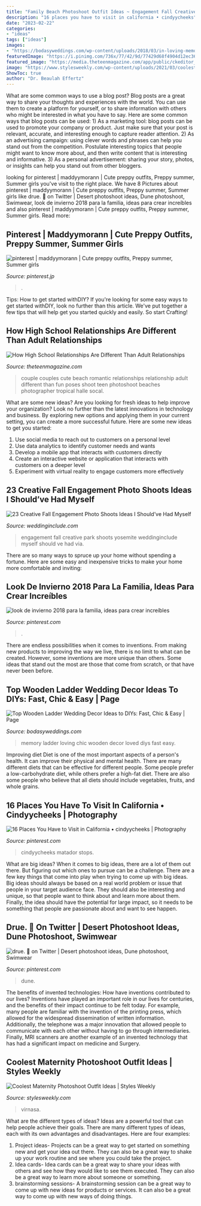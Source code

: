 ```yaml
---
title: "Family Beach Photoshoot Outfit Ideas ~ Engagement Fall Creative Park Shoots Yosemite Weddinginclude Myself Should Ve Had Via"
description: "16 places you have to visit in california • cindyycheeks"
date: "2023-02-22"
categories:
- "ideas"
tags: ["ideas"]
images:
- "https://bodasyweddings.com/wp-content/uploads/2018/03/in-loving-memory.jpg"
featuredImage: "https://i.pinimg.com/736x/77/42/9d/77429d68f4904d12ec366e5af83c5dc7.jpg"
featured_image: "https://media.theteenmagazine.com/app/public/ckeditor_assets/pictures/4521/content_7e11e69139e1ee0755b00406862b61ed.jpg"
image: "https://www.stylesweekly.com/wp-content/uploads/2021/03/coolest-maternity-photoshoot-outfit-ideas-6049668d6bafd.jpg"
ShowToc: true
author: "Dr. Beaulah Effertz"
---
```



What are some common ways to use a blog post?
Blog posts are a great way to share your thoughts and experiences with the world. You can use them to create a platform for yourself, or to share information with others who might be interested in what you have to say. Here are some common ways that blog posts can be used: 1) As a marketing tool: blog posts can be used to promote your company or product. Just make sure that your post is relevant, accurate, and interesting enough to capture reader attention. 2) As an advertising campaign: using clever words and phrases can help you stand out from the competition. Postulate interesting topics that people might want to know more about, and then write content that is interesting and informative. 3) As a personal advertisement: sharing your story, photos, or insights can help you stand out from other bloggers.

	

		
looking for pinterest | maddyymorann | Cute preppy outfits, Preppy summer, Summer girls you've visit to the right place. We have 8 Pictures about pinterest | maddyymorann | Cute preppy outfits, Preppy summer, Summer girls like drue. 📸 on Twitter | Desert photoshoot ideas, Dune photoshoot, Swimwear, look de invierno 2018 para la familia, ideas para crear increíbles and also pinterest | maddyymorann | Cute preppy outfits, Preppy summer, Summer girls. Read more:
		
    
## Pinterest | Maddyymorann | Cute Preppy Outfits, Preppy Summer, Summer Girls

<img loading=lazy src="https://i.pinimg.com/736x/f8/d7/1c/f8d71c6569ca81cf9e493ec41ae8f5ec.jpg" onerror="this.onerror=null;this.src='https://tse2.mm.bing.net/th?id=OIP.joe9SFI8q__ODCvPRlO47QHaJz&amp;pid=15.1';" alt="pinterest | maddyymorann | Cute preppy outfits, Preppy summer, Summer girls">

_Source: pinterest.jp_

>. 

	

Tips: How to get started withDIY?
If you're looking for some easy ways to get started withDIY, look no further than this article. We've put together a few tips that will help get you started quickly and easily. So start Crafting!

    
## How High School Relationships Are Different Than Adult Relationships

<img loading=lazy src="https://media.theteenmagazine.com/app/public/ckeditor_assets/pictures/4521/content_7e11e69139e1ee0755b00406862b61ed.jpg" onerror="this.onerror=null;this.src='https://tse4.mm.bing.net/th?id=OIP.DwQ7_640m-1sqOP_RYxQGAHaLH&amp;pid=15.1';" alt="How High School Relationships Are Different Than Adult Relationships">

_Source: theteenmagazine.com_

>couple couples cute beach romantic relationships relationship adult different than fun poses shoot teen photoshoot beaches photographer tropical halle socal. 

	

What are some new ideas?
Are you looking for fresh ideas to help improve your organization? Look no further than the latest innovations in technology and business. By exploring new options and applying them in your current setting, you can create a more successful future. Here are some new ideas to get you started: 
1. Use social media to reach out to customers on a personal level 
2. Use data analytics to identify customer needs and wants 
3. Develop a mobile app that interacts with customers directly 
4. Create an interactive website or application that interacts with customers on a deeper level 
5. Experiment with virtual reality to engage customers more effectively 

    
## 23 Creative Fall Engagement Photo Shoots Ideas I Should’ve Had Myself

<img loading=lazy src="https://www.weddinginclude.com/wp-content/uploads/2017/06/Yosemite-National-Park-Engagement-Photo.jpg" onerror="this.onerror=null;this.src='https://tse4.mm.bing.net/th?id=OIP.u0IdhVPeEf7r4i2YrbHToQHaKH&amp;pid=15.1';" alt="23 Creative Fall Engagement Photo Shoots Ideas I Should’ve Had Myself">

_Source: weddinginclude.com_

>engagement fall creative park shoots yosemite weddinginclude myself should ve had via. 

	

There are so many ways to spruce up your home without spending a fortune. Here are some easy and inexpensive tricks to make your home more comfortable and inviting:

    
## Look De Invierno 2018 Para La Familia, Ideas Para Crear Increíbles

<img loading=lazy src="https://i.pinimg.com/736x/89/97/83/899783508c176fafaa122a29c3bbacd9.jpg" onerror="this.onerror=null;this.src='https://tse3.mm.bing.net/th?id=OIP.eBEfOtsr4nfYhZte0XTbNgHaLH&amp;pid=15.1';" alt="look de invierno 2018 para la familia, ideas para crear increíbles">

_Source: pinterest.com_

>. 

	

There are endless possibilities when it comes to inventions. From making new products to improving the way we live, there is no limit to what can be created. However, some inventions are more unique than others. Some ideas that stand out the most are those that come from scratch, or that have never been before.

    
## Top Wooden Ladder Wedding Decor Ideas To DIYs: Fast, Chic &amp; Easy | Page

<img loading=lazy src="https://bodasyweddings.com/wp-content/uploads/2018/03/in-loving-memory.jpg" onerror="this.onerror=null;this.src='https://tse2.mm.bing.net/th?id=OIP.HpQZnUEEGzHOBbGSVMPY4AHaLH&amp;pid=15.1';" alt="Top Wooden Ladder Wedding Decor Ideas to DIYs: Fast, Chic &amp; Easy | Page">

_Source: bodasyweddings.com_

>memory ladder loving chic wooden decor loved diys fast easy. 

	

Improving diet
Diet is one of the most important aspects of a person's health. It can improve their physical and mental health. There are many different diets that can be effective for different people. Some people prefer a low-carbohydrate diet, while others prefer a high-fat diet. There are also some people who believe that all diets should include vegetables, fruits, and whole grains.

    
## 16 Places You Have To Visit In California • Cindyycheeks | Photography

<img loading=lazy src="https://i.pinimg.com/736x/77/16/f7/7716f7141d44ffe56699165caadc93c8.jpg" onerror="this.onerror=null;this.src='https://tse2.mm.bing.net/th?id=OIP.Hm8OmWVLl2I1cOnVsmrJeAHaJQ&amp;pid=15.1';" alt="16 Places You Have to Visit in California • cindyycheeks | Photography">

_Source: pinterest.com_

>cindyycheeks matador stops. 

	

What are big ideas?
When it comes to big ideas, there are a lot of them out there. But figuring out which ones to pursue can be a challenge. There are a few key things that come into play when trying to come up with big ideas. 
Big ideas should always be based on a real world problem or issue that people in your target audience face. They should also be interesting and unique, so that people want to think about and learn more about them. Finally, the idea should have the potential for large impact, so it needs to be something that people are passionate about and want to see happen.

    
## Drue. 📸 On Twitter | Desert Photoshoot Ideas, Dune Photoshoot, Swimwear

<img loading=lazy src="https://i.pinimg.com/736x/77/42/9d/77429d68f4904d12ec366e5af83c5dc7.jpg" onerror="this.onerror=null;this.src='https://tse1.mm.bing.net/th?id=OIP.4gQlC_t2wEKyKK90eFBOiAHaLH&amp;pid=15.1';" alt="drue. 📸 on Twitter | Desert photoshoot ideas, Dune photoshoot, Swimwear">

_Source: pinterest.com_

>dune. 

	

The benefits of invented technologies: How have inventions contributed to our lives?
Inventions have played an important role in our lives for centuries, and the benefits of their impact continue to be felt today. For example, many people are familiar with the invention of the printing press, which allowed for the widespread dissemination of written information. Additionally, the telephone was a major innovation that allowed people to communicate with each other without having to go through intermediaries. Finally, MRI scanners are another example of an invented technology that has had a significant impact on medicine and Surgery.

    
## Coolest Maternity Photoshoot Outfit Ideas | Styles Weekly

<img loading=lazy src="https://www.stylesweekly.com/wp-content/uploads/2021/03/coolest-maternity-photoshoot-outfit-ideas-6049668d6bafd.jpg" onerror="this.onerror=null;this.src='https://tse2.mm.bing.net/th?id=OIP.burOYC8BfPhuZeT89uAoYgHaJQ&amp;pid=15.1';" alt="Coolest Maternity Photoshoot Outfit Ideas | Styles Weekly">

_Source: stylesweekly.com_

>virnasa. 

	

What are the different types of ideas?
Ideas are a powerful tool that can help people achieve their goals. There are many different types of ideas, each with its own advantages and disadvantages. Here are four examples: 
1. Project ideas- Projects can be a great way to get started on something new and get your idea out there. They can also be a great way to shake up your work routine and see where you could take the project. 
2. Idea cards- Idea cards can be a great way to share your ideas with others and see how they would like to see them executed. They can also be a great way to learn more about someone or something. 
3. brainstorming sessions- A brainstorming session can be a great way to come up with new ideas for products or services. It can also be a great way to come up with new ways of doing things.


